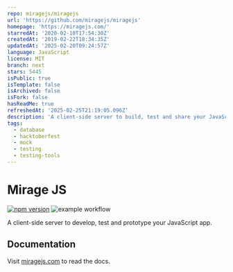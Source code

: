 ```yaml
---
repo: miragejs/miragejs
url: 'https://github.com/miragejs/miragejs'
homepage: 'https://miragejs.com/'
starredAt: '2020-02-10T17:54:30Z'
createdAt: '2019-02-22T18:34:35Z'
updatedAt: '2025-02-20T09:24:57Z'
language: JavaScript
license: MIT
branch: next
stars: 5445
isPublic: true
isTemplate: false
isArchived: false
isFork: false
hasReadMe: true
refreshedAt: '2025-02-25T21:19:05.096Z'
description: 'A client-side server to build, test and share your JavaScript app'
tags:
  - database
  - hacktoberfest
  - mock
  - testing
  - testing-tools
---
```


# Mirage JS

[![npm version](https://badge.fury.io/js/miragejs.svg)](https://badge.fury.io/js/miragejs)
![example workflow](https://github.com/miragejs/miragejs/actions/workflows/.github/workflows/ci.yml/badge.svg)

A client-side server to develop, test and prototype your JavaScript app.

## Documentation

Visit [miragejs.com](https://miragejs.com) to read the docs.
